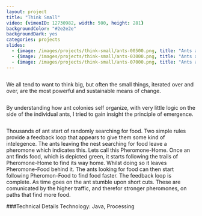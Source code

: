 ```yaml
---
layout: project
title: "Think Small"
video: {vimeoID: 12730982, width: 500, height: 281}
backgroundColor: "#2e2e2e"
backgroundDark: yes
categories: projects
slides:
  - {image: /images/projects/think-small/ants-00500.png, title: "Ants after 500 iterations"}
  - {image: /images/projects/think-small/ants-03000.png, title: "Ants after 3000 iterations"}
  - {image: /images/projects/think-small/ants-07000.png, title: "Ants after 7000 iterations"}
---
```

<div class="one_half column">
<p>We all tend to want to think big, but often the small things, iterated over and over, are the most powerful and sustainable means of change.</p>
</div>
<div class="one_half column last">
<p>By understanding how ant colonies self organize, with very little logic on the side of the individual ants, I tried to gain insight the principle of emergence.</p>
</div>

<p>
Thousands of ant start of randomly searching for food. Two simple rules provide a feedback loop that appears to give them some kind of intelegence. The ants leaving the nest searching for food leave a pheromone which indicates this. Lets call this Pheromone-Home. Once an ant finds food, which is depicted green, it starts following the trails of Pheromone-Home to find its way home. Whilst doing so it leaves Pheromone-Food behind it. The ants looking for food can then start following Pheromon-Food to find food faster. The feedback loop is complete. As time goes on the ant stumble upon short cuts. These are comunicated by the higher traffic, and therefor stronger pheromones, on paths that find more food.
</p>

###Technical Details
Technology: Java, Processing

